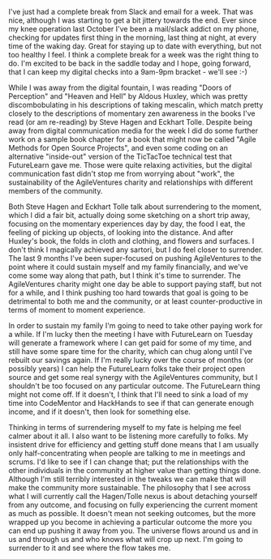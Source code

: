 I've just had a complete break from Slack and email for a week.  That was nice, although I was starting to get a bit jittery towards the end.  Ever since my knee operation last October I've been a mail/slack addict on my phone, checking for updates first thing in the morning, last thing at night, at every time of the waking day.  Great for staying up to date with everything, but not too healthy I feel.  I think a complete break for a week was the right thing to do.  I'm excited to be back in the saddle today and I hope, going forward, that I can keep my digital checks into a 9am-9pm bracket - we'll see :-)

While I was away from the digital fountain, I was reading "Doors of Perception" and "Heaven and Hell" by Aldous Huxley, which was pretty discombobulating in his descriptions of taking mescalin, which match pretty closely to the descriptions of momentary zen awareness in the books I've read (or am re-reading) by Steve Hagen and Eckhart Tolle.  Despite being away from digital communication media for the week I did do some further work on a sample book chapter for a book that might now be called "Agile Methods for Open Source Projects", and even some coding on an alternative "inside-out" version of the TicTacToe technical test that FutureLearn gave me.  Those were quite relaxing activities, but the digital communication fast didn't stop me from worrying about "work", the sustainability of the AgileVentures charity and relationships with different members of the community.

Both Steve Hagen and Eckhart Tolle talk about surrendering to the moment, which I did a fair bit, actually doing some sketching on a short trip away, focusing on the momentary experiences day by day, the food I eat, the feeling of picking up objects, of looking into the distance.  And after Huxley's book, the folds in cloth and clothing, and flowers and surfaces.  I don't think I magically achieved any sartori, but I do feel closer to surrender.  The last 9 months I've been super-focused on pushing AgileVentures to the point where it could sustain myself and my family financially, and we've come some way along that path, but I think it's time to surrender.  The AgileVentures charity might one day be able to support paying staff, but not for a while, and I think pushing too hard towards that goal is going to be detrimental to both me and the community, or at least counter-productive in terms of moment to moment experience.

In order to sustain my family I'm going to need to take other paying work for a while.  If I'm lucky then the meeting I have with FutureLearn on Tuesday will generate a framework where I can get paid for some of my time, and still have some spare time for the charity, which can chug along until I've rebuilt our savings again.  If I'm really lucky over the course of months (or possibly years) I can help the FutureLearn folks take their project open source and get some real synergy with the AgileVentures community, but I shouldn't be too focused on any particular outcome.  The FutureLearn thing might not come off.  If it doesn't, I think that I'll need to sink a load of my time into CodeMentor and HackHands to see if that can generate enough income, and if it doesn't, then look for something else.

Thinking in terms of surrendering myself to my fate is helping me feel calmer about it all.  I also want to be listening more carefully to folks.  My insistent drive for efficiency and getting stuff done means that I am usually only half-concentrating when people are talking to me in meetings and scrums.  I'd like to see if I can change that; put the relationships with the other individuals in the community at higher value than getting things done.  Although I'm still terribly interested in the tweaks we can make that will make the community more sustainable.  The philosophy that I see across what I will currently call the Hagen/Tolle nexus is about detaching yourself from any outcome, and focusing on fully experiencing the current moment as much as possible.  It doesn't mean not seeking outcomes, but the more wrapped up you become in achieving a particular outcome the more you can end up pushing it away from you.  The universe flows around us and in us and through us and who knows what will crop up next.  I'm going to surrender to it and see where the flow takes me.



